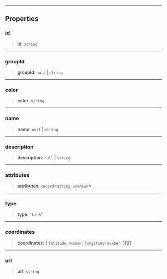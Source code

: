 ***

## Properties

### id

> **id**: `string`

***

### groupId

> **groupId**: `null` | `string`

***

### color

> **color**: `string`

***

### name

> **name**: `null` | `string`

***

### description

> **description**: `null` | `string`

***

### attributes

> **attributes**: `Record`\<`string`, `unknown`>

***

### type

> **type**: `"Link"`

***

### coordinates

> **coordinates**: \{ `latitude`: `number`; `longitude`: `number`; }\[]\[]

***

### url

> **url**: `string`
